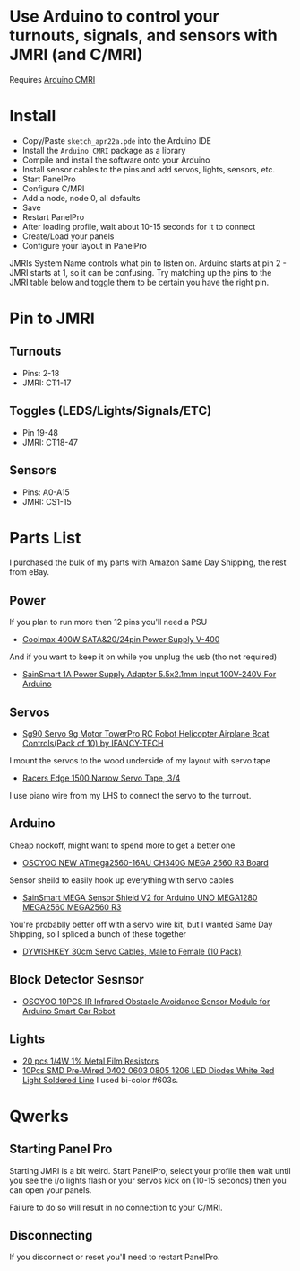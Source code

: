 # Use Arduino to control your turnouts, signals, and sensors with JMRI (and C/MRI)

Requires [Arduino CMRI](https://github.com/madleech/ArduinoCMRI)

# Install
* Copy/Paste `sketch_apr22a.pde` into the  Arduino IDE
* Install the `Arduino CMRI` package as a library
* Compile and install the software onto your Arduino
* Install sensor cables to the pins and add servos, lights, sensors, etc.
* Start PanelPro
* Configure C/MRI
* Add a node, node 0, all defaults
* Save
* Restart PanelPro
* After loading profile, wait about 10-15 seconds for it to connect
* Create/Load your panels
* Configure your layout in PanelPro

JMRIs System Name controls what pin to listen on. Arduino starts at pin 2 - JMRI starts at 1, so it can be confusing. Try matching up the pins to the JMRI table below and toggle them to be certain you have the right pin.

# Pin to JMRI
## Turnouts
* Pins: 2-18
* JMRI: CT1-17

## Toggles (LEDS/Lights/Signals/ETC)
* Pin 19-48
* JMRI: CT18-47

## Sensors
* Pins: A0-A15
* JMRI: CS1-15



# Parts List
I purchased the bulk of my parts with Amazon Same Day Shipping, the rest from eBay.

## Power
If you plan to run more then 12 pins you'll need a PSU
* [Coolmax 400W SATA&20/24pin Power Supply V-400](https://www.amazon.com/gp/product/B000BKBVT8/ref=as_li_tl?ie=UTF8&camp=1789&creative=9325&creativeASIN=B000BKBVT8&linkCode=as2&tag=nscaleard-20&linkId=cf775b619f49f44135df18b3dd96b744)

And if you want to keep it on while you unplug the usb (tho not required)
* [SainSmart 1A Power Supply Adapter 5.5x2.1mm Input 100V-240V For Arduino](https://www.amazon.com/gp/product/B00WW26JZE/ref=as_li_tl?ie=UTF8&camp=1789&creative=9325&creativeASIN=B00WW26JZE&linkCode=as2&tag=nscaleard-20&linkId=64cd31efc78159777c7b8c6de464a1ac)

## Servos
* [Sg90 Servo 9g Motor TowerPro RC Robot Helicopter Airplane Boat Controls(Pack of 10) by IFANCY-TECH](https://www.amazon.com/gp/product/B01G95KPZ4/ref=as_li_tl?ie=UTF8&camp=1789&creative=9325&creativeASIN=B01G95KPZ4&linkCode=as2&tag=nscaleard-20&linkId=e70a3b7667552c12bddbadeb456a4fd2)

I mount the servos to the wood underside of my layout with servo tape
* [Racers Edge 1500 Narrow Servo Tape, 3/4](https://www.amazon.com/gp/product/B002PEB28I/ref=as_li_tl?ie=UTF8&camp=1789&creative=9325&creativeASIN=B002PEB28I&linkCode=as2&tag=nscaleard-20&linkId=312075f6034e052c5479f788bfd6f3c0)

I use piano wire from my LHS to connect the servo to the turnout.

## Arduino
Cheap nockoff, might want to spend more to get a better one
* [OSOYOO NEW ATmega2560-16AU CH340G MEGA 2560 R3 Board](https://www.amazon.com/gp/product/B00SFICZUM/ref=as_li_tl?ie=UTF8&camp=1789&creative=9325&creativeASIN=B00SFICZUM&linkCode=as2&tag=nscaleard-20&linkId=d2d0c427256ada272705ef8b78446abe)

Sensor sheild to easily hook up everything with servo cables
* [SainSmart MEGA Sensor Shield V2 for Arduino UNO MEGA1280 MEGA2560 MEGA2560 R3](https://www.amazon.com/gp/product/B007PABRNM/ref=as_li_tl?ie=UTF8&camp=1789&creative=9325&creativeASIN=B007PABRNM&linkCode=as2&tag=nscaleard-20&linkId=c6845803b299adb35251f95c3c73c753)

You're probablly better off with a servo wire kit, but I wanted Same Day Shipping, so I spliced a bunch of these together
* [DYWISHKEY 30cm Servo Cables, Male to Female (10 Pack)](https://www.amazon.com/gp/product/B01MXHLF3O/ref=as_li_tl?ie=UTF8&camp=1789&creative=9325&creativeASIN=B01MXHLF3O&linkCode=as2&tag=nscaleard-20&linkId=3660814bdfbfaf11e7e14043f135142d)

## Block Detector Sesnsor
 * [OSOYOO 10PCS IR Infrared Obstacle Avoidance Sensor Module for Arduino Smart Car Robot](https://www.amazon.com/gp/product/B01I57HIJ0/ref=as_li_tl?ie=UTF8&camp=1789&creative=9325&creativeASIN=B01I57HIJ0&linkCode=as2&tag=nscaleard-20&linkId=8796d3ca401af69ae40c0b9d52fe3572)

## Lights
* [20 pcs 1/4W 1% Metal Film Resistors](http://www.ebay.com/itm/361963578553?_trksid=p2057872.m2749.l2649&ssPageName=STRK%3AMEBIDX%3AIT)
* [10Pcs SMD Pre-Wired 0402 0603 0805 1206 LED Diodes White Red Light Soldered Line](http://www.ebay.com/itm/122032392862?_trksid=p2057872.m2749.l2649&var=421045039433&ssPageName=STRK%3AMEBIDX%3AIT) I used bi-color #603s.

 
# Qwerks
## Starting Panel Pro
Starting JMRI is a bit weird. Start PanelPro, select your profile then wait until you see the i/o lights flash or your servos kick on (10-15 seconds) then you can open your panels.

Failure to do so will result in no connection to your C/MRI.

## Disconnecting
If you disconnect or reset you'll need to restart PanelPro.
